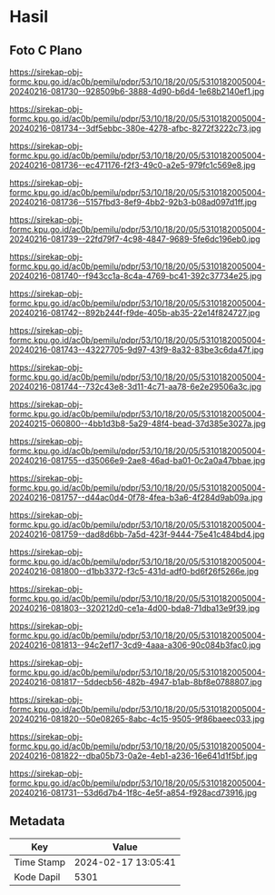 # Hasil

## Foto C Plano

https://sirekap-obj-formc.kpu.go.id/ac0b/pemilu/pdpr/53/10/18/20/05/5310182005004-20240216-081730--928509b6-3888-4d90-b6d4-1e68b2140ef1.jpg

https://sirekap-obj-formc.kpu.go.id/ac0b/pemilu/pdpr/53/10/18/20/05/5310182005004-20240216-081734--3df5ebbc-380e-4278-afbc-8272f3222c73.jpg

https://sirekap-obj-formc.kpu.go.id/ac0b/pemilu/pdpr/53/10/18/20/05/5310182005004-20240216-081736--ec471176-f2f3-49c0-a2e5-979fc1c569e8.jpg

https://sirekap-obj-formc.kpu.go.id/ac0b/pemilu/pdpr/53/10/18/20/05/5310182005004-20240216-081736--5157fbd3-8ef9-4bb2-92b3-b08ad097d1ff.jpg

https://sirekap-obj-formc.kpu.go.id/ac0b/pemilu/pdpr/53/10/18/20/05/5310182005004-20240216-081739--22fd79f7-4c98-4847-9689-5fe6dc196eb0.jpg

https://sirekap-obj-formc.kpu.go.id/ac0b/pemilu/pdpr/53/10/18/20/05/5310182005004-20240216-081740--f943cc1a-8c4a-4769-bc41-392c37734e25.jpg

https://sirekap-obj-formc.kpu.go.id/ac0b/pemilu/pdpr/53/10/18/20/05/5310182005004-20240216-081742--892b244f-f9de-405b-ab35-22e14f824727.jpg

https://sirekap-obj-formc.kpu.go.id/ac0b/pemilu/pdpr/53/10/18/20/05/5310182005004-20240216-081743--43227705-9d97-43f9-8a32-83be3c6da47f.jpg

https://sirekap-obj-formc.kpu.go.id/ac0b/pemilu/pdpr/53/10/18/20/05/5310182005004-20240216-081744--732c43e8-3d11-4c71-aa78-6e2e29506a3c.jpg

https://sirekap-obj-formc.kpu.go.id/ac0b/pemilu/pdpr/53/10/18/20/05/5310182005004-20240215-060800--4bb1d3b8-5a29-48f4-bead-37d385e3027a.jpg

https://sirekap-obj-formc.kpu.go.id/ac0b/pemilu/pdpr/53/10/18/20/05/5310182005004-20240216-081755--d35066e9-2ae8-46ad-ba01-0c2a0a47bbae.jpg

https://sirekap-obj-formc.kpu.go.id/ac0b/pemilu/pdpr/53/10/18/20/05/5310182005004-20240216-081757--d44ac0d4-0f78-4fea-b3a6-4f284d9ab09a.jpg

https://sirekap-obj-formc.kpu.go.id/ac0b/pemilu/pdpr/53/10/18/20/05/5310182005004-20240216-081759--dad8d6bb-7a5d-423f-9444-75e41c484bd4.jpg

https://sirekap-obj-formc.kpu.go.id/ac0b/pemilu/pdpr/53/10/18/20/05/5310182005004-20240216-081800--d1bb3372-f3c5-431d-adf0-bd6f26f5266e.jpg

https://sirekap-obj-formc.kpu.go.id/ac0b/pemilu/pdpr/53/10/18/20/05/5310182005004-20240216-081803--320212d0-ce1a-4d00-bda8-71dba13e9f39.jpg

https://sirekap-obj-formc.kpu.go.id/ac0b/pemilu/pdpr/53/10/18/20/05/5310182005004-20240216-081813--94c2ef17-3cd9-4aaa-a306-90c084b3fac0.jpg

https://sirekap-obj-formc.kpu.go.id/ac0b/pemilu/pdpr/53/10/18/20/05/5310182005004-20240216-081817--5ddecb56-482b-4947-b1ab-8bf8e0788807.jpg

https://sirekap-obj-formc.kpu.go.id/ac0b/pemilu/pdpr/53/10/18/20/05/5310182005004-20240216-081820--50e08265-8abc-4c15-9505-9f86baeec033.jpg

https://sirekap-obj-formc.kpu.go.id/ac0b/pemilu/pdpr/53/10/18/20/05/5310182005004-20240216-081822--dba05b73-0a2e-4eb1-a236-16e641d1f5bf.jpg

https://sirekap-obj-formc.kpu.go.id/ac0b/pemilu/pdpr/53/10/18/20/05/5310182005004-20240216-081731--53d6d7b4-1f8c-4e5f-a854-f928acd73916.jpg


## Metadata

| Key        | Value               |
| ---------- | ------------------- |
| Time Stamp | 2024-02-17 13:05:41 |
| Kode Dapil | 5301                |



